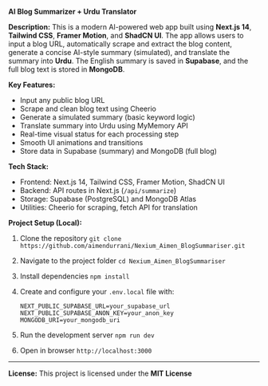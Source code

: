 **AI Blog Summarizer + Urdu Translator**

**Description:**
This is a modern AI-powered web app built using **Next.js 14**, **Tailwind CSS**, **Framer Motion**, and **ShadCN UI**. The app allows users to input a blog URL, automatically scrape and extract the blog content, generate a concise AI-style summary (simulated), and translate the summary into **Urdu**. The English summary is saved in **Supabase**, and the full blog text is stored in **MongoDB**.

**Key Features:**

* Input any public blog URL
* Scrape and clean blog text using Cheerio
* Generate a simulated summary (basic keyword logic)
* Translate summary into Urdu using MyMemory API
* Real-time visual status for each processing step
* Smooth UI animations and transitions
* Store data in Supabase (summary) and MongoDB (full blog)

**Tech Stack:**

* Frontend: Next.js 14, Tailwind CSS, Framer Motion, ShadCN UI
* Backend: API routes in Next.js (`/api/summarize`)
* Storage: Supabase (PostgreSQL) and MongoDB Atlas
* Utilities: Cheerio for scraping, fetch API for translation

**Project Setup (Local):**

1. Clone the repository
   `git clone https://github.com/aimendurrani/Nexium_Aimen_BlogSummariser.git`

2. Navigate to the project folder
   `cd Nexium_Aimen_BlogSummariser`

3. Install dependencies
   `npm install`

4. Create and configure your `.env.local` file with:

   ```
   NEXT_PUBLIC_SUPABASE_URL=your_supabase_url
   NEXT_PUBLIC_SUPABASE_ANON_KEY=your_anon_key
   MONGODB_URI=your_mongodb_uri
   ```

5. Run the development server
   `npm run dev`

6. Open in browser
   `http://localhost:3000`

---

**License:**
This project is licensed under the **MIT License**

